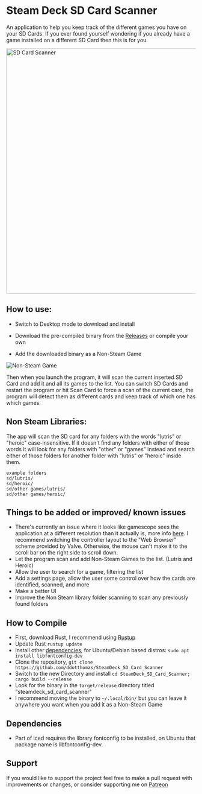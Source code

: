 # Steam Deck SD Card Scanner

 An application to help you keep track of the different games you have on your SD Cards. If you ever found yourself wondering if you already have a game installed on a different SD Card then this is for you.

<img alt="SD Card Scanner" src="https://i.imgur.com/7x6iNhv.jpg" width=650>

## How to use:

- Switch to Desktop mode to download and install
- Download the pre-compiled binary from the [Releases](https://github.com/ddotthomas/SteamDeck_SD_Card_Scanner/releases) or compile your own

- Add the downloaded binary as a Non-Steam Game

<img alt="Non-Steam Game" src="https://snowydunestorage.blob.core.windows.net/web/pinmore/howto/non-steam-1.png">

Then when you launch the program, it will scan the current inserted SD Card and add it and all its games to the list. You can switch SD Cards and restart the program or hit Scan Card to force a scan of the current card, the program will detect them as different cards and keep track of which one has which games.

## Non Steam Libraries:

The app will scan the SD card for any folders with the words "lutris" or "heroic" case-insensitive. If it doesn't find any folders with either of those words it will look for any folders with "other" or "games" instead and search either of those folders for another folder with "lutris" or "heroic" inside them.

```
example folders
sd/lutris/
sd/heroic/
sd/other games/lutris/
sd/other games/heroic/
```

## Things to be added or improved/ known issues

- There's currently an issue where it looks like gamescope sees the application at a different resolution than it actually is, more info [here](https://www.reddit.com/r/SteamDeck/comments/10jk36q/having_issues_with_the_windows_size_while/). I recommend switching the controller layout to the "Web Browser" scheme provided by Valve. Otherwise, the mouse can't make it to the scroll bar on the right side to scroll down.
- Let the program scan and add Non-Steam Games to the list. (Lutris and Heroic)
- Allow the user to search for a game, filtering the list
- Add a settings page, allow the user some control over how the cards are identified, scanned, and more
- Make a better UI
- Improve the Non Steam library folder scanning to scan any previously found folders

## How to Compile

- First, download Rust, I recommend using [Rustup](https://www.rust-lang.org/tools/install)
- Update Rust ```rustup update```
- Install other [dependencies](#dependencies), for Ubuntu/Debian based distros: ```sudo apt install libfontconfig-dev```
- Clone the repository, ```git clone https://github.com/ddotthomas/SteamDeck_SD_Card_Scanner```
- Switch to the new Directory and install ```cd SteamDeck_SD_Card_Scanner; cargo build --release```
- Look for the binary in the ```target/release``` directory titled "steamdeck_sd_card_scanner"
- I recommend moving the binary to ```~/.local/bin/``` but you can leave it anywhere you want when you add it as a Non-Steam Game

## Dependencies 

 - Part of iced requires the library fontconfig to be installed, on Ubuntu that package name is libfontconfig-dev. 

## Support

If you would like to support the project feel free to make a pull request with improvements or changes, or consider supporting me on [Patreon](https://www.patreon.com/ddotthomas)


